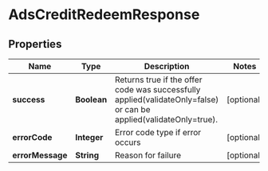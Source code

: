 

# AdsCreditRedeemResponse

## Properties

Name | Type | Description | Notes
------------ | ------------- | ------------- | -------------
**success** | **Boolean** | Returns true if the offer code was successfully applied(validateOnly&#x3D;false) or can be applied(validateOnly&#x3D;true). |  [optional]
**errorCode** | **Integer** | Error code type if error occurs |  [optional]
**errorMessage** | **String** | Reason for failure |  [optional]




